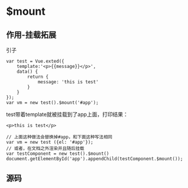 # $mount
## 作用-挂载拓展
引子
```
var test = Vue.exted({
    template:'<p>{{message}}</p>',
    data() {
        return {
            message: 'this is test'
        }
    }
});
var vm = new test().$mount('#app');
```
test带着template就被挂载到了app上面，打印结果：

```
<p>this is test</p>
```
```
// 上面这种做法会替换掉#app，和下面这种写法相同
var vm = new test ({el: '#app'});
// 或者，在文档之外渲染并且随后挂载
var testComponent = new test().$mount()
document.getElementById('app').appendChild(testComponent.$mount());
```
## 源码
